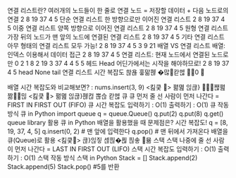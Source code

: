 연결 리스트란?
여러개의 노드들이 한 줄로 연결
노드 = 저장할 데이터 + 다음 노드로의 연결
2 8 19 37 4 5
단순 연결 리스트
한 방향으로만 이어진 연결 리스트
2 8 19 37 4 5
이중 연결 리스트
양쪽 방향으로 이어진 연결 리스트
2 8 19 37 4 5
원형 연결 리스트
가장 뒤의 노드가 맨 앞의 노드에 연결된 연결 리스트
2 8 19 37 4 5
기타 연결 리스트
아무 형태의 연결 리스트 모두 가능!
2 8 19 37 4 5
3 9 21
배열 VS 연결 리스트
배열: 인덱스 이용해서 데이터 접근
2 8 19 37 4 5
연결 리스트: 현재 노드에서 연결된 노드로만
0
2
1
8
2
19
3
37
4
4
5
5
헤드 Head
어딘가에서는 시작을 해야하므로!
2 8 19 37 4 5
head None
tail
연결 리스트 시간 복잡도
핞욚 훟맒펞 �많칻헪 0	

배열 시간 복잡도와 비교해보면? : nums.insert(3, 9)
<킲킃 >
펾멾 읺큲 짾폂 짦믾
<킲킃 >
펾멾 읺큲펞컪 뽆슪 칻헪
큐
큐
먼저 줄 선 사람이 먼저 나간다
= FIRST IN FIRST OUT (FIFO)
큐 시간 복잡도
입력하기 : O(1)
출력하기 : O(1)
큐 작동 방식
큐 in Python
import queue
q = queue.Queue()
q.put(2)
q.put(8)
q.get()
queue library 활용
큐 in Python
배열을 활용했을 때 문제점은? 시간 복잡도!
q = [8, 19, 37, 4, 5]
q.insert(0, 2) # 맨 앞에 입력한다
q.pop() # 맨 뒤에서 가져온다
배열을 큐(Queue)로 활용
<킲킃>
큲읺짛 섾핂�픦 핂솧 뮮
스택
스택
나중에 줄 선 사람이 먼저 나간다
= LAST IN FIRST OUT (LIFO)
스택 시간 복잡도
입력하기 : O(1)
출력하기 : O(1)
스택 작동 방식
스택 in Python
Stack = []
Stack.append(2)
Stack.append(5)
Stack.pop() #5를 반환
